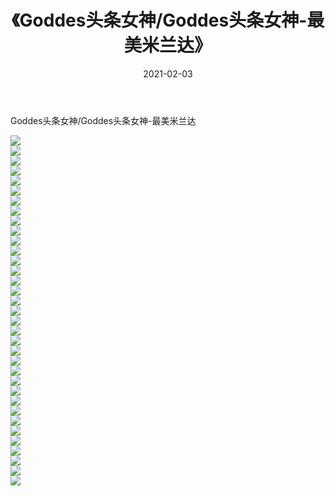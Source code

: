 ﻿---
layout: post
title:  《Goddes头条女神/Goddes头条女神-最美米兰达》
date:   2021-02-03
img: http://img.660000.xyz/Sharelink/网络美图/2021/Goddes头条女神/Goddes头条女神-最美米兰达/000.jpg
categories: [美女, 清纯, 唯美]
---

Goddes头条女神/Goddes头条女神-最美米兰达

 ![](http://img.660000.xyz/Sharelink/网络美图/2021/Goddes头条女神/Goddes头条女神-最美米兰达/001.jpg) <br>![](http://img.660000.xyz/Sharelink/网络美图/2021/Goddes头条女神/Goddes头条女神-最美米兰达/002.jpg) <br>![](http://img.660000.xyz/Sharelink/网络美图/2021/Goddes头条女神/Goddes头条女神-最美米兰达/003.jpg) <br>![](http://img.660000.xyz/Sharelink/网络美图/2021/Goddes头条女神/Goddes头条女神-最美米兰达/004.jpg) <br>![](http://img.660000.xyz/Sharelink/网络美图/2021/Goddes头条女神/Goddes头条女神-最美米兰达/005.jpg) <br>![](http://img.660000.xyz/Sharelink/网络美图/2021/Goddes头条女神/Goddes头条女神-最美米兰达/006.jpg) <br>![](http://img.660000.xyz/Sharelink/网络美图/2021/Goddes头条女神/Goddes头条女神-最美米兰达/007.jpg) <br>![](http://img.660000.xyz/Sharelink/网络美图/2021/Goddes头条女神/Goddes头条女神-最美米兰达/008.jpg) <br>![](http://img.660000.xyz/Sharelink/网络美图/2021/Goddes头条女神/Goddes头条女神-最美米兰达/009.jpg) <br>![](http://img.660000.xyz/Sharelink/网络美图/2021/Goddes头条女神/Goddes头条女神-最美米兰达/010.jpg) <br>![](http://img.660000.xyz/Sharelink/网络美图/2021/Goddes头条女神/Goddes头条女神-最美米兰达/011.jpg) <br>![](http://img.660000.xyz/Sharelink/网络美图/2021/Goddes头条女神/Goddes头条女神-最美米兰达/012.jpg) <br>![](http://img.660000.xyz/Sharelink/网络美图/2021/Goddes头条女神/Goddes头条女神-最美米兰达/013.jpg) <br>![](http://img.660000.xyz/Sharelink/网络美图/2021/Goddes头条女神/Goddes头条女神-最美米兰达/014.jpg) <br>![](http://img.660000.xyz/Sharelink/网络美图/2021/Goddes头条女神/Goddes头条女神-最美米兰达/015.jpg) <br>![](http://img.660000.xyz/Sharelink/网络美图/2021/Goddes头条女神/Goddes头条女神-最美米兰达/016.jpg) <br>![](http://img.660000.xyz/Sharelink/网络美图/2021/Goddes头条女神/Goddes头条女神-最美米兰达/017.jpg) <br>![](http://img.660000.xyz/Sharelink/网络美图/2021/Goddes头条女神/Goddes头条女神-最美米兰达/018.jpg) <br>![](http://img.660000.xyz/Sharelink/网络美图/2021/Goddes头条女神/Goddes头条女神-最美米兰达/019.jpg) <br>![](http://img.660000.xyz/Sharelink/网络美图/2021/Goddes头条女神/Goddes头条女神-最美米兰达/020.jpg) <br>![](http://img.660000.xyz/Sharelink/网络美图/2021/Goddes头条女神/Goddes头条女神-最美米兰达/021.jpg) <br>![](http://img.660000.xyz/Sharelink/网络美图/2021/Goddes头条女神/Goddes头条女神-最美米兰达/022.jpg) <br>![](http://img.660000.xyz/Sharelink/网络美图/2021/Goddes头条女神/Goddes头条女神-最美米兰达/023.jpg) <br>![](http://img.660000.xyz/Sharelink/网络美图/2021/Goddes头条女神/Goddes头条女神-最美米兰达/024.jpg) <br>![](http://img.660000.xyz/Sharelink/网络美图/2021/Goddes头条女神/Goddes头条女神-最美米兰达/025.jpg) <br>![](http://img.660000.xyz/Sharelink/网络美图/2021/Goddes头条女神/Goddes头条女神-最美米兰达/026.jpg) <br>![](http://img.660000.xyz/Sharelink/网络美图/2021/Goddes头条女神/Goddes头条女神-最美米兰达/027.jpg) <br>![](http://img.660000.xyz/Sharelink/网络美图/2021/Goddes头条女神/Goddes头条女神-最美米兰达/028.jpg) <br>![](http://img.660000.xyz/Sharelink/网络美图/2021/Goddes头条女神/Goddes头条女神-最美米兰达/029.jpg) <br>![](http://img.660000.xyz/Sharelink/网络美图/2021/Goddes头条女神/Goddes头条女神-最美米兰达/030.jpg) <br>![](http://img.660000.xyz/Sharelink/网络美图/2021/Goddes头条女神/Goddes头条女神-最美米兰达/031.jpg) <br>![](http://img.660000.xyz/Sharelink/网络美图/2021/Goddes头条女神/Goddes头条女神-最美米兰达/032.jpg) <br>![](http://img.660000.xyz/Sharelink/网络美图/2021/Goddes头条女神/Goddes头条女神-最美米兰达/033.jpg) <br>![](http://img.660000.xyz/Sharelink/网络美图/2021/Goddes头条女神/Goddes头条女神-最美米兰达/034.jpg) <br>![](http://img.660000.xyz/Sharelink/网络美图/2021/Goddes头条女神/Goddes头条女神-最美米兰达/035.jpg) <br>